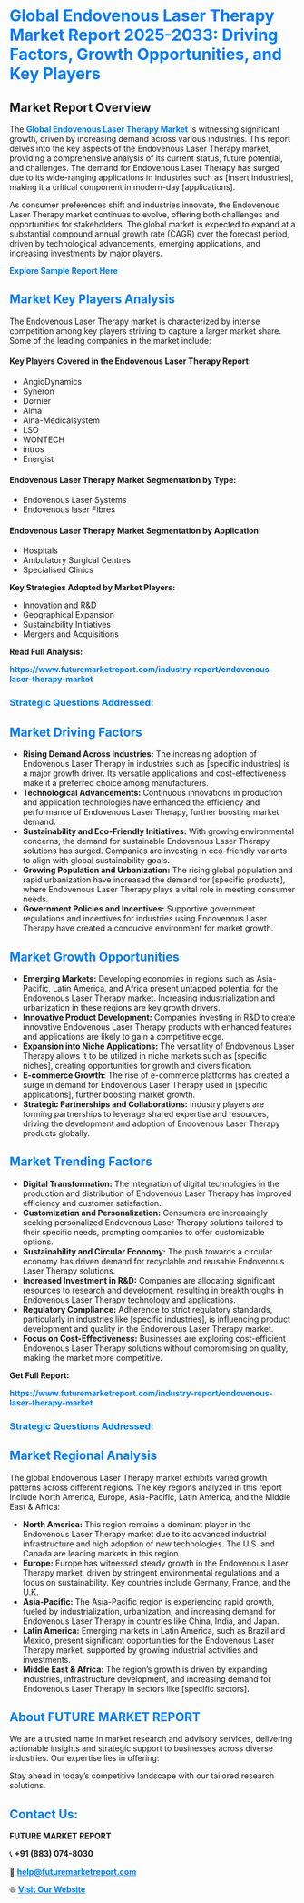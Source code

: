 <h1 style="color: #007BFF;">Global Endovenous Laser Therapy Market Report 2025-2033: Driving Factors, Growth Opportunities, and Key Players</h1>

<section id="overview">
<h2>Market Report Overview</h2>
<p>The <a href="https://www.futuremarketreport.com/industry-report/endovenous-laser-therapy-market" style="color: #007BFF; text-decoration: none;"><strong>Global Endovenous Laser Therapy Market</strong></a> is witnessing significant growth, driven by increasing demand across various industries. This report delves into the key aspects of the Endovenous Laser Therapy market, providing a comprehensive analysis of its current status, future potential, and challenges. The demand for Endovenous Laser Therapy has surged due to its wide-ranging applications in industries such as [insert industries], making it a critical component in modern-day [applications].</p>
<p>As consumer preferences shift and industries innovate, the Endovenous Laser Therapy market continues to evolve, offering both challenges and opportunities for stakeholders. The global market is expected to expand at a substantial compound annual growth rate (CAGR) over the forecast period, driven by technological advancements, emerging applications, and increasing investments by major players.</p>
</section>

<section id="overview">
<p><a href="https://www.futuremarketreport.com/request-sample/reportId=54350" style="color: #007BFF; text-decoration: none;"><strong>Explore Sample Report Here</strong></a></p>
</section>

<section id="key-players">
<h2 style="color: #007BFF;">Market Key Players Analysis</h2>
<p>The Endovenous Laser Therapy market is characterized by intense competition among key players striving to capture a larger market share. Some of the leading companies in the market include:</p>
<h4>Key Players Covered in the Endovenous Laser Therapy Report:</h4>
<ul><li>AngioDynamics</li><li>Syneron</li><li>Dornier</li><li>Alma</li><li>Alna-Medicalsystem</li><li>LSO</li><li>WONTECH</li><li>intros</li><li>Energist</li></ul>
<h4>Endovenous Laser Therapy Market Segmentation by Type:</h4>
<ul><li>Endovenous Laser Systems</li><li>Endovenous laser Fibres</li></ul>

<h4>Endovenous Laser Therapy Market Segmentation by Application:</h4>
<ul><li>Hospitals</li><li>Ambulatory Surgical Centres</li><li>Specialised Clinics</li></ul>
<p><strong>Key Strategies Adopted by Market Players:</strong></p>
<ul>
<li>Innovation and R&D</li>
<li>Geographical Expansion</li>
<li>Sustainability Initiatives</li>
<li>Mergers and Acquisitions</li>
</ul>
</section>

<section>
<p><strong>Read Full Analysis: </strong></p><a href="https://www.futuremarketreport.com/industry-report/endovenous-laser-therapy-market" style="color: #007BFF; text-decoration: none;"><strong>https://www.futuremarketreport.com/industry-report/endovenous-laser-therapy-market</strong></a>
<h3 style="color: #007BFF;">Strategic Questions Addressed:</h3>
</section>

<section id="driving-factors">
<h2 style="color: #007BFF;">Market Driving Factors</h2>
<ul>
<li><strong>Rising Demand Across Industries:</strong> The increasing adoption of Endovenous Laser Therapy in industries such as [specific industries] is a major growth driver. Its versatile applications and cost-effectiveness make it a preferred choice among manufacturers.</li>
<li><strong>Technological Advancements:</strong> Continuous innovations in production and application technologies have enhanced the efficiency and performance of Endovenous Laser Therapy, further boosting market demand.</li>
<li><strong>Sustainability and Eco-Friendly Initiatives:</strong> With growing environmental concerns, the demand for sustainable Endovenous Laser Therapy solutions has surged. Companies are investing in eco-friendly variants to align with global sustainability goals.</li>
<li><strong>Growing Population and Urbanization:</strong> The rising global population and rapid urbanization have increased the demand for [specific products], where Endovenous Laser Therapy plays a vital role in meeting consumer needs.</li>
<li><strong>Government Policies and Incentives:</strong> Supportive government regulations and incentives for industries using Endovenous Laser Therapy have created a conducive environment for market growth.</li>
</ul>
</section>

<section id="growth-opportunities">
<h2 style="color: #007BFF;">Market Growth Opportunities</h2>
<ul>
<li><strong>Emerging Markets:</strong> Developing economies in regions such as Asia-Pacific, Latin America, and Africa present untapped potential for the Endovenous Laser Therapy market. Increasing industrialization and urbanization in these regions are key growth drivers.</li>
<li><strong>Innovative Product Development:</strong> Companies investing in R&D to create innovative Endovenous Laser Therapy products with enhanced features and applications are likely to gain a competitive edge.</li>
<li><strong>Expansion into Niche Applications:</strong> The versatility of Endovenous Laser Therapy allows it to be utilized in niche markets such as [specific niches], creating opportunities for growth and diversification.</li>
<li><strong>E-commerce Growth:</strong> The rise of e-commerce platforms has created a surge in demand for Endovenous Laser Therapy used in [specific applications], further boosting market growth.</li>
<li><strong>Strategic Partnerships and Collaborations:</strong> Industry players are forming partnerships to leverage shared expertise and resources, driving the development and adoption of Endovenous Laser Therapy products globally.</li>
</ul>
</section>

<section id="trending-factors">
<h2 style="color: #007BFF;">Market Trending Factors</h2>
<ul>
<li><strong>Digital Transformation:</strong> The integration of digital technologies in the production and distribution of Endovenous Laser Therapy has improved efficiency and customer satisfaction.</li>
<li><strong>Customization and Personalization:</strong> Consumers are increasingly seeking personalized Endovenous Laser Therapy solutions tailored to their specific needs, prompting companies to offer customizable options.</li>
<li><strong>Sustainability and Circular Economy:</strong> The push towards a circular economy has driven demand for recyclable and reusable Endovenous Laser Therapy solutions.</li>
<li><strong>Increased Investment in R&D:</strong> Companies are allocating significant resources to research and development, resulting in breakthroughs in Endovenous Laser Therapy technology and applications.</li>
<li><strong>Regulatory Compliance:</strong> Adherence to strict regulatory standards, particularly in industries like [specific industries], is influencing product development and quality in the Endovenous Laser Therapy market.</li>
<li><strong>Focus on Cost-Effectiveness:</strong> Businesses are exploring cost-efficient Endovenous Laser Therapy solutions without compromising on quality, making the market more competitive.</li>
</ul>
</section>

<section>
<p><strong>Get Full Report: </strong></p><a href="https://www.futuremarketreport.com/industry-report/endovenous-laser-therapy-market" style="color: #007BFF; text-decoration: none;"><strong>https://www.futuremarketreport.com/industry-report/endovenous-laser-therapy-market</strong></a>
<h3 style="color: #007BFF;">Strategic Questions Addressed:</h3>
</section>


<section id="regional-analysis">
<h2 style="color: #007BFF;">Market Regional Analysis</h2>
<p>The global Endovenous Laser Therapy market exhibits varied growth patterns across different regions. The key regions analyzed in this report include North America, Europe, Asia-Pacific, Latin America, and the Middle East & Africa:</p>
<ul>
<li><strong>North America:</strong> This region remains a dominant player in the Endovenous Laser Therapy market due to its advanced industrial infrastructure and high adoption of new technologies. The U.S. and Canada are leading markets in this region.</li>
<li><strong>Europe:</strong> Europe has witnessed steady growth in the Endovenous Laser Therapy market, driven by stringent environmental regulations and a focus on sustainability. Key countries include Germany, France, and the U.K.</li>
<li><strong>Asia-Pacific:</strong> The Asia-Pacific region is experiencing rapid growth, fueled by industrialization, urbanization, and increasing demand for Endovenous Laser Therapy in countries like China, India, and Japan.</li>
<li><strong>Latin America:</strong> Emerging markets in Latin America, such as Brazil and Mexico, present significant opportunities for the Endovenous Laser Therapy market, supported by growing industrial activities and investments.</li>
<li><strong>Middle East & Africa:</strong> The region’s growth is driven by expanding industries, infrastructure development, and increasing demand for Endovenous Laser Therapy in sectors like [specific sectors].</li>
</ul>
</section>

<footer>
<h2 style="color: #007BFF;">About FUTURE MARKET REPORT</h2>
<p>We are a trusted name in market research and advisory services, delivering actionable insights and strategic support to businesses across diverse industries. Our expertise lies in offering:</p>

<p>Stay ahead in today’s competitive landscape with our tailored research solutions.</p>

<h2 style="color: #007BFF;">Contact Us:</h2>
<p><strong>FUTURE MARKET REPORT</strong></p>
<p>📞 <strong>+91 (883) 074-8030</strong></p>
<p>📧 <strong><a href="mailto:help@futuremarketreport.com" style="color: #007BFF;">help@futuremarketreport.com</a></strong></p>
<p>🌐 <strong><a href="https://www.futuremarketreport.com/" style="color: #007BFF;">Visit Our Website</a></strong></p>
</footer>